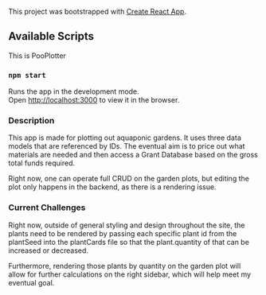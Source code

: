 This project was bootstrapped with [Create React App](https://github.com/facebook/create-react-app).

## Available Scripts

This is PooPlotter

### `npm start`

Runs the app in the development mode.<br />
Open [http://localhost:3000](http://localhost:3000) to view it in the browser.


### Description

This app is made for plotting out aquaponic gardens. It uses three data models that are referenced by IDs. The eventual aim is to price out what materials are needed and then access a Grant Database based on the gross total funds required.

Right now, one can operate full CRUD on the garden plots, but editing the plot only happens in the backend, as there is a rendering issue.

### Current Challenges

Right now, outside of general styling and design throughout the site, the plants need to be rendered by passing each specific plant id from the plantSeed into the plantCards file so that the plant.quantity of that can be increased or decreased.

Furthermore, rendering those plants by quantity on the garden plot will allow for further calculations on the right sidebar, which will help meet my eventual goal.